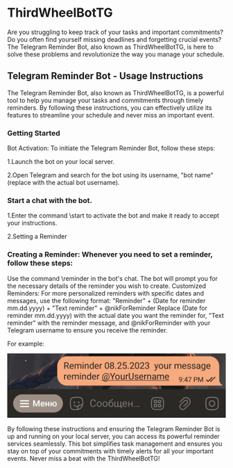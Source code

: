 # ThirdWheelBotTG

Are you struggling to keep track of your tasks and important commitments? Do you often find yourself missing deadlines and forgetting crucial events? The Telegram Reminder Bot, also known as ThirdWheelBotTG, is here to solve these problems and revolutionize the way you manage your schedule.

## Telegram Reminder Bot - Usage Instructions
The Telegram Reminder Bot, also known as ThirdWheelBotTG, is a powerful tool to help you manage your tasks and commitments through timely reminders. By following these instructions, you can effectively utilize its features to streamline your schedule and never miss an important event.

### Getting Started
Bot Activation: To initiate the Telegram Reminder Bot, follow these steps:

1.Launch the bot on your local server.

2.Open Telegram and search for the bot using its username, "bot name" (replace with the actual bot username).

### Start a chat with the bot.
1.Enter the command \start to activate the bot and make it ready to accept your instructions.

2.Setting a Reminder

### Creating a Reminder: Whenever you need to set a reminder, follow these steps:

Use the command \reminder in the bot's chat.
The bot will prompt you for the necessary details of the reminder you wish to create.
Customized Reminders: For more personalized reminders with specific dates and messages, use the following format:
"Reminder" + (Date for reminder mm.dd.yyyy) + "Text reminder" + @nikForReminder
Replace (Date for reminder mm.dd.yyyy) with the actual date you want the reminder for, "Text reminder" with the reminder message, and @nikForReminder with your Telegram username to ensure you receive the reminder.

For example:

![](https://github.com/99Niki99/ThirdWheelBotTG/blob/master/photo_2023-08-22_21-49-27.jpg)

By following these instructions and ensuring the Telegram Reminder Bot is up and running on your local server, you can access its powerful reminder services seamlessly. This bot simplifies task management and ensures you stay on top of your commitments with timely alerts for all your important events. Never miss a beat with the ThirdWheelBotTG!
